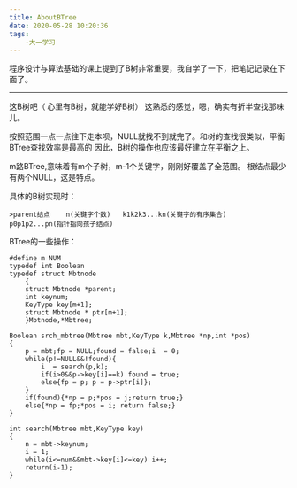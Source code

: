 ```yaml
---
title: AboutBTree
date: 2020-05-28 10:20:36
tags:
    -大一学习
---
```


程序设计与算法基础的课上提到了B树非常重要，我自学了一下，把笔记记录在下面了。

---

<!--more-->

这B树吧（	心里有B树，就能学好B树）
这熟悉的感觉，嗯，确实有折半查找那味儿。

按照范围一点一点往下走本呗，NULL就找不到就完了。和树的查找很类似，平衡BTree查找效率是最高的
因此，B树的操作也应该最好建立在平衡之上。

m路BTree,意味着有m个子树，m-1个关键字，刚刚好覆盖了全范围。
根结点最少有两个NULL，这是特点。

具体的B树实现时：

	>parent结点    n(关键字个数)   k1k2k3...kn(关键字的有序集合)   p0p1p2...pn(指针指向孩子结点)   

BTree的一些操作：

```关于BTree具体的定义：
#define m NUM
typedef int Boolean
typedef struct Mbtnode
	{
	struct Mbtnode *parent;
	int keynum;
	KeyType key[m+1];
	struct Mbtnode * ptr[m+1];
	}Mbtnode,*Mbtree;

```


```关于B树的查找，若找到返回结点给fp并且将位置赋值给pos;否则，将k要被插入的地址给np，位置给pos
Boolean srch_mbtree(Mbtree mbt,KeyType k,Mbtree *np,int *pos)
{
	p = mbt;fp = NULL;found = false;i  = 0;
	while(p!=NULL&&!found){
		i  = search(p,k);
		if(i>0&&p->key[i]==k) found = true;
		else{fp = p; p = p->ptr[i]};
	}
	if(found){*np = p;*pos = j;return true;}
	else{*np = fp;*pos = i; return false;}
}
```


```
int search(Mbtree mbt,KeyType key)
{
	n = mbt->keynum;
	i = 1;
	while(i<=num&&mbt->key[i]<=key) i++;
	return(i-1);
}
```